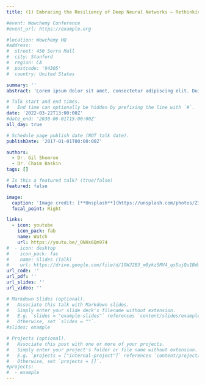 ```yaml
---
title: (1) Embracing the Resiliency of Deep Neural Networks — Rethinking Old Mechanisms; and (2) On a Recoverability of Graph Neural Network Representations

#event: Wowchemy Conference
#event_url: https://example.org

#location: Wowchemy HQ
#address:
#  street: 450 Serra Mall
#  city: Stanford
#  region: CA
#  postcode: '94305'
#  country: United States

summary: ''
abstract: 'Lorem ipsum dolor sit amet, consectetur adipiscing elit. Duis posuere tellusac convallis placerat. Proin tincidunt magna sed ex sollicitudin condimentum. Sed ac faucibus dolor, scelerisque sollicitudin nisi. Cras purus urna, suscipit quis sapien eu, pulvinar tempor diam.'

# Talk start and end times.
#   End time can optionally be hidden by prefixing the line with `#`.
date: '2022-03-22T13:00:00Z'
#date_end: '2030-06-01T15:00:00Z'
all_day: true

# Schedule page publish date (NOT talk date).
publishDate: '2017-01-01T00:00:00Z'

authors:
  - Dr. Gil Shomron
  - Dr. Chaim Baskin
tags: []

# Is this a featured talk? (true/false)
featured: false

image:
  caption: 'Image credit: [**Unsplash**](https://unsplash.com/photos/ZiQkhI7417A)'
  focal_point: Right

links:
  - icon: youtube
    icon_pack: fab
    name: Watch
    url: https://youtu.be/_ONHs6Qm974
#  - icon: desktop
#    icon_pack: fas
#    name: Slides (Talk)
#    url: https://drive.google.com/file/d/1GWJ2B3_m8ykz5RV4_qsSujQu1BdmdbMn/view?usp=sharing
url_code: ''
url_pdf: ''
url_slides: ''
url_video: ''

# Markdown Slides (optional).
#   Associate this talk with Markdown slides.
#   Simply enter your slide deck's filename without extension.
#   E.g. `slides = "example-slides"` references `content/slides/example-slides.md`.
#   Otherwise, set `slides = ""`.
#slides: example

# Projects (optional).
#   Associate this post with one or more of your projects.
#   Simply enter your project's folder or file name without extension.
#   E.g. `projects = ["internal-project"]` references `content/project/deep-learning/index.md`.
#   Otherwise, set `projects = []`.
#projects:
#  - example
---
```

